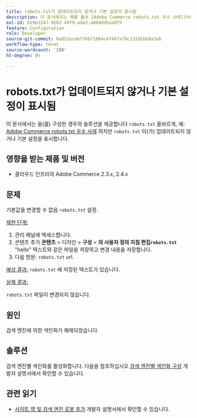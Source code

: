 ```yaml
---
title: robots.txt가 업데이트되지 않거나 기본 설정이 표시됨
description: 이 문서에서는 예를 들어 [Adobe Commerce robots.txt 우수 사례](https://support.magento.com/hc/en-us/articles/360048754931)에 따라 'robots.txt'를 올바르게 구성했지만 'robots.txt'가 업데이트되지 않거나 기본 설정이 표시되는 경우를 위한 솔루션을 제공합니다.
exl-id: 629b1247-9282-49f9-ada3-a804ddbaa0f5
feature: Configuration
role: Developer
source-git-commit: 0ad52eceb776b71604c4f467a70c13191bb9a1eb
workflow-type: tm+mt
source-wordcount: '180'
ht-degree: 0%

---
```


# robots.txt가 업데이트되지 않거나 기본 설정이 표시됨

이 문서에서는 을(를) 구성한 경우의 솔루션을 제공합니다 `robots.txt` 올바르게, 예: [Adobe Commerce robots.txt 우수 사례](https://support.magento.com/hc/en-us/articles/360048754931) 하지만 `robots.txt` 이(가) 업데이트되지 않거나 기본 설정을 표시합니다.

## 영향을 받는 제품 및 버전

* 클라우드 인프라의 Adobe Commerce 2.3.x, 2.4.x

## 문제

기본값을 변경할 수 없음 `robots.txt` 설정.

<u>재현 단계:</u>

1. 관리 패널에 액세스합니다.
1. 콘텐츠 추가 **콘텐츠** > 디자인 > **구성** > **의 사용자 정의 지침 편집`robots.txt`** &quot;hello&quot; 텍스트와 같은 파일을 저장하고 변경 내용을 저장합니다.
1. 다음 방문: `robots.txt` url.

<u>예상 결과:</u>
`robots.txt` 에 저장된 텍스트가 있습니다.

<u>실제 결과:</u>

`robots.txt` 파일이 변경되지 않습니다.

## 원인

검색 엔진에 의한 색인화가 해제되었습니다.

## 솔루션

검색 엔진별 색인화를 활성화합니다. 다음을 참조하십시오 [검색 엔진별 색인화 구성](https://devdocs.magento.com/cloud/trouble/robots-sitemap.html#configure-indexing-by-search-engine) 개발자 설명서에서 확인할 수 있습니다.

## 관련 읽기

* [사이트 맵 및 검색 엔진 로봇 추가](https://devdocs.magento.com/cloud/trouble/robots-sitemap.html) 개발자 설명서에서 확인할 수 있습니다.
